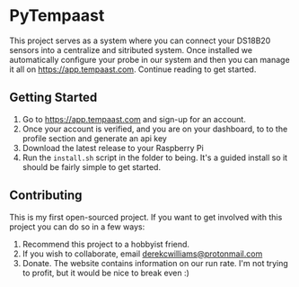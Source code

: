 # PyTempaast

This project serves as a system where you can connect your DS18B20 sensors into a centralize and sitributed system. Once installed we automatically configure your probe in our system and then you can manage it all on https://app.tempaast.com. Continue reading to get started.

## Getting Started
1. Go to https://app.tempaast.com and sign-up for an account.
2. Once your account is verified, and you are on your dashboard, to to the profile section and generate an api key
3. Download the latest release to your Raspberry Pi
4. Run the `install.sh` script in the folder to being. It's a guided install so it should be fairly simple to get started.

## Contributing
This is my first open-sourced project. If you want to get involved with this project you can do so in a few ways:
1. Recommend this project to a hobbyist friend.
2. If you wish to collaborate, email derekcwilliams@protonmail.com
3. Donate. The website contains information on our run rate. I'm not trying to profit, but it would be nice to break even :)